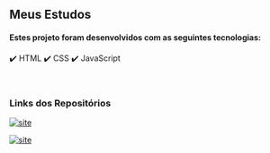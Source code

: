 <h2>Meus Estudos</h2>


<h4>Estes projeto foram desenvolvidos com as seguintes tecnologias:</h4>

✔️ HTML
✔️ CSS
✔️ JavaScript
<br></br>
#
<h3>Links dos Repositórios</h3>

[![site](https://img.shields.io/website?label=Repositório_Curiosidades_do_Android&style=for-the-badge&url=https://https://github.com/diegosantos-engtads/diegosantos-engtads.github.io/tree/main/01-estudos-html-css/01-site-curiosidade-do-android)](https://github.com/diegosantos-engtads/diegosantos-engtads.github.io/tree/main/01-estudos-html-css/01-site-curiosidade-do-android)

[![site](https://img.shields.io/website?label=Repositório_Cordel_Moderno&style=for-the-badge&url=https://https://github.com/diegosantos-engtads/diegosantos-engtads.github.io/tree/main/01-estudos-html-css/03-site-cordel)](https://github.com/diegosantos-engtads/diegosantos-engtads.github.io/tree/main/01-estudos-html-css/03-site-cordel)

